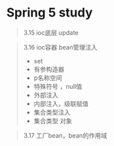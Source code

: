 # Spring 5 study



> 3.15 ioc底层 update

> 3.16 ioc容器 bean管理注入
>
> - set
> - 有参构造器
> - p名称空间
> - 特殊符号 ，null值
> - 外部注入
> - 内部注入，级联赋值
> - 集合类型注入
> - 集合类型 对象

> 3.17 工厂bean，bean的作用域

